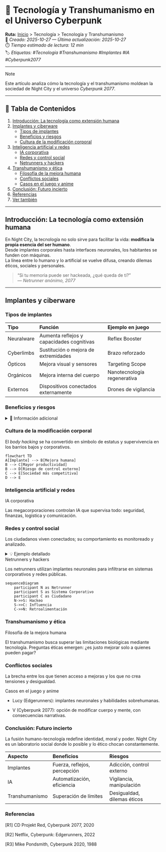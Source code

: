# 🧠 Tecnología y Transhumanismo en el Universo Cyberpunk

**Ruta:** [Inicio](index.md) > Tecnología > Tecnología y Transhumanismo  
📅 *Creado: 2025-10-27 — Última actualización: 2025-10-27*  
⏱️ *Tiempo estimado de lectura: 12 min*  
🏷️ *Etiquetas: #Tecnología #Transhumanismo #Implantes #IA #Cyberpunk2077*

---

> [!NOTE]
> Este artículo analiza cómo la tecnología y el transhumanismo moldean la sociedad de Night City y el universo *Cyberpunk 2077*.

---

## 📑 Tabla de Contenidos
1. [Introducción: La tecnología como extensión humana](#introducción-la-tecnología-como-extensión-humana)
2. [Implantes y ciberware](#implantes-y-ciberware)
   - [Tipos de implantes](#tipos-de-implantes)
   - [Beneficios y riesgos](#beneficios-y-riesgos)
   - [Cultura de la modificación corporal](#cultura-de-la-modificación-corporal)
3. [Inteligencia artificial y redes](#inteligencia-artificial-y-redes)
   - [IA corporativa](#ia-corporativa)
   - [Redes y control social](#redes-y-control-social)
   - [Netrunners y hackers](#netrunners-y-hackers)
4. [Transhumanismo y ética](#transhumanismo-y-ética)
   - [Filosofía de la mejora humana](#filosofía-de-la-mejora-humana)
   - [Conflictos sociales](#conflictos-sociales)
   - [Casos en el juego y anime](#casos-en-el-juego-y-anime)
5. [Conclusión: Futuro incierto](#conclusión-futuro-incierto)
6. [Referencias](#referencias)
7. [Ver también](#ver-también)

---

## Introducción: La tecnología como extensión humana

En Night City, la tecnología no solo sirve para facilitar la vida: **modifica la propia esencia del ser humano**.  
Desde implantes corporales hasta interfaces neuronales, los habitantes se funden con máquinas.  
La línea entre lo humano y lo artificial se vuelve difusa, creando dilemas éticos, sociales y personales.

> “Si tu memoria puede ser hackeada, ¿qué queda de ti?”  
> — *Netrunner anónimo, 2077*

---

## Implantes y ciberware

### Tipos de implantes

| Tipo | Función | Ejemplo en juego |
|:--|:--|:--|
| Neuralware | Aumenta reflejos y capacidades cognitivas | Reflex Booster |
| Cyberlimbs | Sustitución o mejora de extremidades | Brazo reforzado |
| Ópticos | Mejora visual y sensores | Targeting Scope |
| Orgánicos | Mejora interna del cuerpo | Nanotecnología regenerativa |
| Externos | Dispositivos conectados externamente | Drones de vigilancia |

### Beneficios y riesgos

<details>
<summary>🔧 Información adicional</summary>
Los implantes aumentan fuerza, velocidad y percepción, pero pueden causar rechazo, adicción o control externo por corporaciones.
</details>

### Cultura de la modificación corporal

El *body hacking* se ha convertido en símbolo de estatus y supervivencia en los barrios bajos y corporativos.

```mermaid
flowchart TD
A[Implante] --> B[Mejora humana]
B --> C[Mayor productividad]
B --> D[Riesgo de control externo]
C --> E[Sociedad más competitiva]
D --> E
```
### Inteligencia artificial y redes
IA corporativa

Las megacorporaciones controlan IA que supervisa todo: seguridad, finanzas, logística y comunicación.

### Redes y control social

Los ciudadanos viven conectados; su comportamiento es monitoreado y analizado.

<details> <summary>💡 Ejemplo detallado</summary> El sistema Arasaka utiliza IA predictiva para anticipar delitos y manipular mercados. </details>
Netrunners y hackers

Los netrunners utilizan implantes neuronales para infiltrarse en sistemas corporativos y redes públicas.
```mermaid
sequenceDiagram
    participant N as Netrunner
    participant S as Sistema Corporativo
    participant C as Ciudadano
    N->>S: Hackeo
    S->>C: Influencia
    C->>N: Retroalimentación
```
### Transhumanismo y ética
Filosofía de la mejora humana

El transhumanismo busca superar las limitaciones biológicas mediante tecnología.
Preguntas éticas emergen: ¿es justo mejorar solo a quienes pueden pagar?

### Conflictos sociales

La brecha entre los que tienen acceso a mejoras y los que no crea tensiones y desigualdad.

Casos en el juego y anime

- Lucy (Edgerunners): implantes neuronales y habilidades sobrehumanas.

- V (Cyberpunk 2077): opción de modificar cuerpo y mente, con consecuencias narrativas.

### Conclusión: Futuro incierto

La fusión humano-tecnología redefine identidad, moral y poder.
Night City es un laboratorio social donde lo posible y lo ético chocan constantemente.

| Aspecto        | Beneficios                   | Riesgos                     |
| :------------- | :--------------------------- | :-------------------------- |
| Implantes      | Fuerza, reflejos, percepción | Adicción, control externo   |
| IA             | Automatización, eficiencia   | Vigilancia, manipulación    |
| Transhumanismo | Superación de límites        | Desigualdad, dilemas éticos |

### Referencias

[R1] CD Projekt Red, Cyberpunk 2077, 2020

[R2] Netflix, Cyberpunk: Edgerunners, 2022

[R3] Mike Pondsmith, Cyberpunk 2020, 1988

